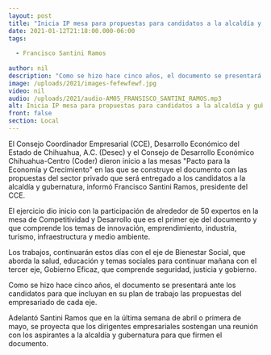 ```yaml
---
layout: post
title: "Inicia IP mesa para propuestas para candidatos a la alcaldía y gubernatura"
date: 2021-01-12T21:18:00.000-06:00
tags:
  
  - Francisco Santini Ramos
  
author: nil
description: "Como se hizo hace cinco años, el documento se presentará ante los candidatos para que incluyan en su plan de trabajo las propuestas del empresariado"
image: /uploads/2021/images-fefewfewf.jpg
video: nil
audio: /uploads/2021/audio-AM05_FRANSISCO_SANTINI_RAMOS.mp3
alt: Inicia IP mesa para propuestas para candidatos a la alcaldía y gubernatura
front: false
section: Local
---
```


El Consejo Coordinador Empresarial (CCE), Desarrollo Económico del Estado de Chihuahua, A.C. (Desec) y el Consejo de Desarrollo Económico Chihuahua-Centro (Coder) dieron inicio a las mesas "Pacto para la Economía y Crecimiento" en las que se construye el documento con las propuestas del sector privado que será entregado a los candidatos a la alcaldía y gubernatura, informó Francisco Santini Ramos, presidente del CCE.

El ejercicio dio inicio con la participación de alrededor de 50 expertos en la mesa de Competitividad y Desarrollo que es el primer eje del documento y que comprende los temas de innovación, emprendimiento, industria, turismo, infraestructura y medio ambiente. 

Los trabajos, continuarán estos días con el eje de Bienestar Social, que aborda la salud, educación y temas sociales para continuar mañana con el tercer eje, Gobierno Eficaz, que comprende seguridad, justicia y gobierno.

Como se hizo hace cinco años, el documento se presentará ante los candidatos para que incluyan en su plan de trabajo las propuestas del empresariado de cada eje.

Adelantó Santini Ramos que en la última semana de abril o primera de mayo, se proyecta que los dirigentes empresariales sostengan una reunión con los aspirantes a la alcaldía y gubernatura para que firmen el documento.